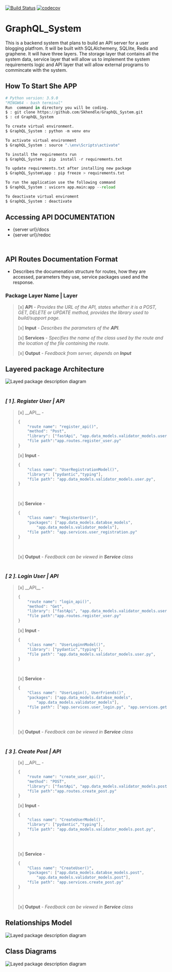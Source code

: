 [![Build Status](https://travis-ci.org/Skhendle/GraphQL_System.svg?branch=main)](https://travis-ci.org/Skhendle/GraphQL_System)
[![codecov](https://codecov.io/gh/Skhendle/GraphQL_System/branch/main/graph/badge.svg?token=rSx7WWHUb9)](https://codecov.io/gh/Skhendle/GraphQL_System)
<br>
# **GraphQL_System**
This is a backend system that plans to build an API server for  a user blogging platfrom. It will be built with SQLAlchemeny, SQLlite, Redis and graphene. It will have three layers. The storage layer that contains all the system data, service layer that will allow us to implement the system requirements logic and API  layer that will allow external programs to  commincate with the system.


## **How To Start She APP** <br>
```python
# Python version: 3.9.0
"MINGW64 - bash terminal"
Run  command in directory you will be coding.
$ : git clone https://github.com/Skhendle/GraphQL_System.git
$ : cd GraphQL_System

To create virtual environment.
$ GraphQL_System : python -m venv env

To activate virtual environment
$ GraphQL_System : source ".\env\Scripts\activate"

To install the requirements run
$ GraphQL_System : pip  install -r requirements.txt

To update requirements.txt after installing new package
$ GraphQL_System\app : pip freeze > requirements.txt

To run the application use the following command
$ GraphQL_System : uvicorn app.main:app --reload

To deactivate virtual enviroment
$ GraphQL_System : deactivate
```

## **Accessing API DOCUMENTATION** <br>
- {server url}/docs
- {server url}/redoc


## </br> **API Routes Documentation Format**
* Describes the documenation structure for routes, how they are accessed, parameters they use, service packages used and the response.</br>

### **Package Layer Name | Layer**
<blockquote>

[x] __API__ - *Provides the URL of the API, states whether it is a POST, GET, DELETE or UPDATE method, provides the library used to build/support page.*
</br>

[x] __Input__ - *Describes the parameters of the __API__.*
</br>

[x] __Services__ - *Specifies the name of the class used by the route and the location of the file containing the route.*
</br>

[x] __Output__ - *Feedback from server, depends on __Input__*</br>
</blockquote>

## **Layered package Architecture**
![Layed package description diagram](/images/Architecture.png)

### <br>*[ 1 ]. Register User | API*
<blockquote>
[x] __API__ -  

```python
{
    "route name": "register_api()",
    "method": "Post",
    "library": ["fastApi", "app.data_models.validator_models.user"],
    "file path":"app.routes.register_user.py"
}
```

[x] __Input__ -
```python
{
    "class name": "UserRegistrationModel()",
    "library": ["pydantic","typing"],
    "file path": "app.data_models.validator_models.user.py",
}
```

</br>

[x] __Service__ -
```python
{
    "Class name": "RegisterUser()",
    "packages": ["app.data_models.databse_models",
        "app.data_models.validator_models"],
    "file path": "app.services.user_registration.py"
}

```
<br>

[x] __Output__ - *Feedback can be viewed in __Service__ class*</br>
</blockquote>

### <br>*[ 2 ]. Login User | API*
<blockquote>
[x] __API__ -  

```python
{
    "route name": "login_api()",
    "method": "Get",
    "library": ["fastApi", "app.data_models.validator_models.user"],
    "file path":"app.routes.register_user.py"
}
```

[x] __Input__ -
```python
{
    "class name": "UserLoginnModel()",
    "library": ["pydantic","typing"],
    "file path": "app.data_models.validator_models.user.py",
}
```

</br>

[x] __Service__ -
```python
{
    "Class name": "UserLogin(), UserFriends()",
    "packages": ["app.data_models.databse_models",
        "app.data_models.validator_models"],
    "file path": ["app.services.user_login.py", "app.services.get_friends.py"]
}

```
<br>

[x] __Output__ - *Feedback can be viewed in __Service__ class*</br>
</blockquote>

### <br>*[ 3 ]. Create Post | API*
<blockquote>
[x] __API__ -  

```python
{
    "route name": "create_user_api()",
    "method": "POST",
    "library": ["fastApi", "app.data_models.validator_models.post","app.services.create_post"],
    "file path":"app.routes.create_post.py"
}
```

[x] __Input__ -
```python
{
    "class name": "CreateUserModel()",
    "library": ["pydantic","typing"],
    "file path": "app.data_models.validator_models.post.py",
}
```

</br>

[x] __Service__ -
```python
{
    "Class name": "CreateUser()",
    "packages": ["app.data_models.databse_models.post",
        "app.data_models.validator_models.post"],
    "file path": "app.services.create_post.py"
}

```
<br>

[x] __Output__ - *Feedback can be viewed in __Service__ class*</br>
</blockquote>


## **Relationships Model**
![Layed package description diagram](/images/Relationships.png)

## **Class Diagrams**
![Layed package description diagram](/images/ClassDiagram.png)




